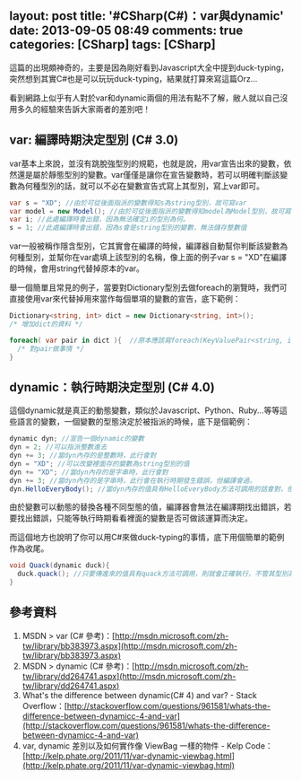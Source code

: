 layout: post
title: '#CSharp(C#)：var與dynamic'
date: 2013-09-05 08:49
comments: true
categories: [CSharp]
tags: [CSharp]
---
這篇的出現頗神奇的，主要是因為剛好看到Javascript大全中提到duck-typing，突然想到其實C#也是可以玩玩duck-typing，結果就打算來寫這篇Orz...

看到網路上似乎有人對於var和dynamic兩個的用法有點不了解，敝人就以自己沒用多久的經驗來告訴大家兩者的差別吧！

## var: 編譯時期決定型別 (C# 3.0)
var基本上來說，並沒有跳脫強型別的規範，也就是說，用var宣告出來的變數，依然還是屬於靜態型別的變數。var僅僅是讓你在宣告變數時，若可以明確判斷該變數為何種型別的話，就可以不必在變數宣告式寫上其型別，寫上var即可。

```cs varExample.cs
var s = "XD"; //由於可從後面指派的變數得知s為string型別，故可寫var
var model = new Model(); //由於可從後面指派的變數得知model為Model型別，故可寫var
var i; //此處編譯時會出錯，因為無法確定i的型別為何。
s = 1; //此處編譯時會出錯，因為s會是string型別的變數，無法儲存整數值
```

var一般被稱作隱含型別，它其實會在編譯的時候，編譯器自動幫你判斷該變數為何種型別，並幫你在var處填上該型別的名稱，像上面的例子var s = "XD"在編譯的時候，會用string代替掉原本的var。

舉一個簡單且常見的例子，當要對Dictionary型別去做foreach的瀏覽時，我們可直接使用var來代替掉用來當作每個單項的變數的宣告，底下範例：
```cs dictionary.cs
Dictionary<string, int> dict = new Dictionary<string, int>();
/* 增加dict的資料 */

foreach( var pair in dict ){  //原本應該寫foreach(KeyValuePair<string, int> pair in dict)
  /* 對pair做事情 */
}
```

## dynamic：執行時期決定型別 (C# 4.0)
這個dynamic就是真正的動態變數，類似於Javascript、Python、Ruby...等等這些語言的變數，一個變數的型態決定於被指派的時候，底下是個範例：
```cs dynamicExample.cs
dynamic dyn; //宣告一個dynamic的變數
dyn = 2; //可以指派整數進去
dyn += 3; //當dyn內存的是整數時，此行會對
dyn = "XD"; //可以改變裡面存的變數為string型別的值
dyn += "XD"; //當dyn內存的是字串時，此行會對
dyn += 3; //當dyn內存的是字串時，此行會在執行時期發生錯誤，但編譯會過。
dyn.HelloEveryBody(); //當dyn內存的值具有HelloEveryBody方法可調用的話會對，但若沒有則在執行時期會錯，但編譯會過。
```

由於變數可以動態的替換各種不同型態的值，編譯器會無法在編譯期找出錯誤，若要找出錯誤，只能等執行時期看看裡面的變數是否可做該運算而決定。

而這個地方也說明了你可以用C#來做duck-typing的事情，底下用個簡單的範例作為收尾。
```cs quack.cs
void Quack(dynamic duck){
  duck.quack(); //只要傳進來的值具有quack方法可調用，則就會正確執行，不管其型別為何。
}
```

## 參考資料
1. MSDN > var (C# 參考)：[http://msdn.microsoft.com/zh-tw/library/bb383973.aspx](http://msdn.microsoft.com/zh-tw/library/bb383973.aspx)
2. MSDN > dynamic (C# 參考)：[http://msdn.microsoft.com/zh-tw/library/dd264741.aspx](http://msdn.microsoft.com/zh-tw/library/dd264741.aspx)
3. What's the difference between dynamic(C# 4) and var? - Stack Overflow：[http://stackoverflow.com/questions/961581/whats-the-difference-between-dynamicc-4-and-var](http://stackoverflow.com/questions/961581/whats-the-difference-between-dynamicc-4-and-var)
4. var, dynamic 差別以及如何實作像 ViewBag 一樣的物件 - Kelp Code：[http://kelp.phate.org/2011/11/var-dynamic-viewbag.html](http://kelp.phate.org/2011/11/var-dynamic-viewbag.html)